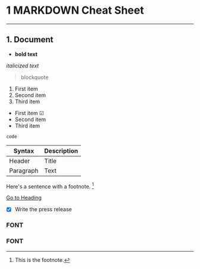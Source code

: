 # 1 **MARKDOWN** Cheat Sheet
***********

<h2 id="heading"> 1. Document </h2>


  * **bold text**

*italicized text*
  
> blockquote

1. First item
2. Second item
3. Third item

- First item &#9745;
- Second item
- Third item

`code`

| Syntax | Description |
| ----------- | ----------- |
| Header | Title |
| Paragraph | Text |

Here's a sentence with a footnote. [^1]

[^1]: This is the footnote.

[Go to Heading](#heading)

- [x] Write the press release

### FONT
<h3>FONT</h2>

